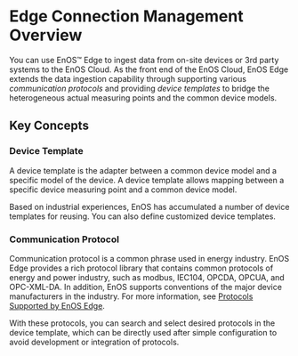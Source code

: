 # Edge Connection Management Overview

You can use EnOS™ Edge to ingest data from on-site devices or 3rd party systems to the EnOS Cloud. As the front end of the EnOS Cloud, EnOS Edge extends the data ingestion capability through supporting various _communication protocols_ and providing _device templates_ to bridge the heterogeneous actual measuring points and the common device models.

## Key Concepts

### Device Template

A device template is the adapter between a common device model and a specific model of the device. A device template allows mapping between a specific device measuring point and a common device model.

Based on industrial experiences, EnOS has accumulated a number of device templates for reusing. You can also define customized device templates.

### Communication Protocol

Communication protocol is a common phrase used in energy industry. EnOS Edge provides a rich protocol library that contains common protocols of energy and power industry, such as modbus, IEC104, OPCDA, OPCUA, and OPC-XML-DA. In addition, EnOS supports conventions of the major device manufacturers in the industry. For more information, see [Protocols Supported by EnOS Edge](https://docs.envisioniot.com/docs/enos-edge/en/latest/edge_specification/data_ingestion.html).

With these protocols, you can search and select desired protocols in the device template, which can be directly used after simple configuration  to avoid development or integration of protocols.
